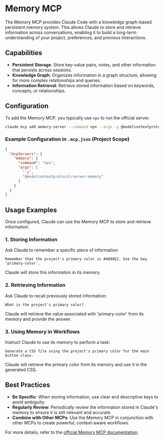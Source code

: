 
# Memory MCP

The Memory MCP provides Claude Code with a knowledge graph-based persistent memory system. This allows Claude to store and retrieve information across conversations, enabling it to build a long-term understanding of your project, preferences, and previous interactions.

## Capabilities

*   **Persistent Storage**: Store key-value pairs, notes, and other information that persists across sessions.
*   **Knowledge Graph**: Organizes information in a graph structure, allowing for more complex relationships and queries.
*   **Information Retrieval**: Retrieve stored information based on keywords, concepts, or relationships.

## Configuration

To add the Memory MCP, you typically use `npx` to run the official server.

```bash
claude mcp add memory-server --command npx --args -y @modelcontextprotocol/server-memory
```

### Example Configuration in `.mcp.json` (Project Scope)

```json
{
  "mcpServers": {
    "memory": {
      "command": "npx",
      "args": [
        "-y",
        "@modelcontextprotocol/server-memory"
      ]
    }
  }
}
```

## Usage Examples

Once configured, Claude can use the Memory MCP to store and retrieve information.

### 1. Storing Information

Ask Claude to remember a specific piece of information:

```
Remember that the project's primary color is #4A90E2. Use the key 'primary-color'.
```

Claude will store this information in its memory.

### 2. Retrieving Information

Ask Claude to recall previously stored information:

```
What is the project's primary color?
```

Claude will retrieve the value associated with 'primary-color' from its memory and provide the answer.

### 3. Using Memory in Workflows

Instruct Claude to use its memory to perform a task:

```
Generate a CSS file using the project's primary color for the main button class.
```

Claude will retrieve the primary color from its memory and use it in the generated CSS.

## Best Practices

*   **Be Specific**: When storing information, use clear and descriptive keys to avoid ambiguity.
*   **Regularly Review**: Periodically review the information stored in Claude's memory to ensure it is still relevant and accurate.
*   **Combine with Other MCPs**: Use the Memory MCP in conjunction with other MCPs to create powerful, context-aware workflows.

For more details, refer to the [official Memory MCP documentation](https://modelcontextprotocol.io/examples/memory).

